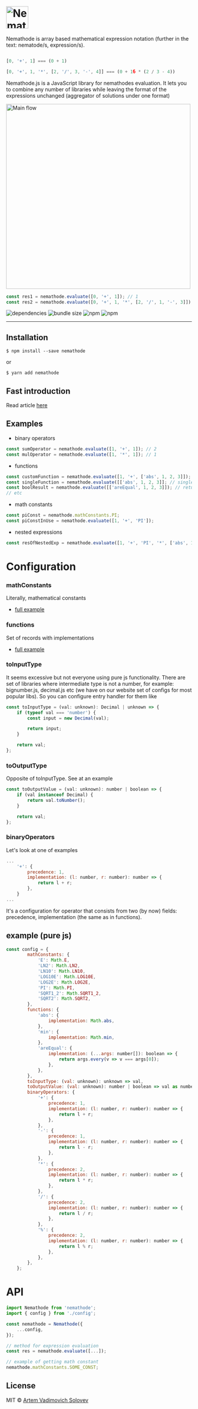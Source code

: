 # <a href='https://nemathode.org'><img src='./docs/images/logo with name (small - light).png' height='60' alt='Nemathode logo' aria-label='nemathode.org' /></a>

Nemathode is array based mathematical expression notation (further in the text: nematode/s, expression/s).

```js

[0, '+', 1] === (0 + 1)

[0, '+', 1, '*', [2, '/', 3, '-', 4]] === (0 + 1б * (2 / 3 - 4))
```

Nemathode.js is a JavaScript library for nemathodes evaluation. It lets you to combine any number of libraries while leaving the format of the expressions unchanged (aggregator of solutions under one format)

<img src='./docs/images/main flow.jpg' height='500px' alt='Main flow' aria-label='main flow schema' />

```js
const res1 = nemathode.evaluate([0, '+', 1]); // 1
const res2 = nemathode.evaluate([0, '+', 1, '*', [2, '/', 1, '-', 3]]); // -1
```


![dependencies](https://img.shields.io/badge/dependencies-0-blue?style=flat-square&logo=npm)
![bundle size](https://img.shields.io/badge/build--size-9kb-green?style=flat-square&logo=npm)
![npm](https://img.shields.io/npm/v/nemathode?style=flat-square&logo=npm)
![npm](https://img.shields.io/npm/dy/nemathode?style=flat-square&logo=npm)
<!-- ![npm](https://img.shields.io/npm/dm/nemathode?style=flat-square&logo=npm) -->
<!-- ![npm bundle size](https://img.shields.io/bundlephobia/min/nemathode?style=flat-square) -->



---

## Installation

```
$ npm install --save nemathode
```
or
```
$ yarn add nemathode
```

## Fast introduction

Read article [here](https://medium.com/p/7474359d8484)

## Examples

- binary operators

```js
const sumOperator = nemathode.evaluate([1, '+', 1]); // 2
const mulOperator = nemathode.evaluate([1, '*', 1]); // 1
```

- functions

```js
const customFunction = nemathode.evaluate([1, '+', ['abs', 1, 2, 3]]); //a rguments are not evaluated (future)
const singleFunction = nemathode.evaluate([['abs', 1, 2, 3]]; // single function syntax (it's not convinient, but for now it's only way)
const boolResult = nemathode.evaluate([['areEqual', 1, 2, 3]]); // returns boolean
// etc
```

- math constants
```js
const piConst = nemathode.mathConstants.PI;
const piConstInUse = nemathode.evaluate([1, '+', 'PI']);
```

- nested expressions

```js
const resOfNestedExp = nemathode.evaluate([1, '+', 'PI', '*', ['abs', 1, 2, 3], '-', [1, '+', [1, '/', 25]]]);
```

# Configuration

### mathConstants
Literally, mathematical constants

- <a href="#example-purejs">full example</a>

### functions
Set of records with implementations

- <a href="#example-purejs">full example</a>

### toInputType
It seems excessive but not everyone using pure js functionality. There are set of libraries where intermediate type is not a number, for example: bignumber.js, decimal.js etc (we have on our website set of configs for most popular libs). So you can configure entry handler for them like

```js
const toInputType = (val: unknown): Decimal | unknown => {
	if (typeof val === 'number') {
		const input = new Decimal(val);

		return input;
	}

	return val;
};
```

### toOutputType
Opposite of toInputType. See at an example

```js
const toOutputValue = (val: unknown): number | boolean => {
	if (val instanceof Decimal) {
		return val.toNumber();
	}

	return val;
};
```

### binaryOperators
Let's look at one of examples

```js
...
    '+': {
        precedence: 1,
        implementation: (l: number, r: number): number => {
            return l + r;
        },
    }
...
```
It's a configuration for operator that consists from two (by now) fields: precedence, implementation (the same as in functions).

## example (pure js)
```js
const config = {
		mathConstants: {
			'E': Math.E,
			'LN2': Math.LN2,
			'LN10': Math.LN10,
			'LOG10E': Math.LOG10E,
			'LOG2E': Math.LOG2E,
			'PI': Math.PI,
			'SQRT1_2': Math.SQRT1_2,
			'SQRT2': Math.SQRT2,
		},
		functions: {
			'abs': {
				implementation: Math.abs,
			},
			'min': {
				implementation: Math.min,
			},
			'areEqual': {
				implementation: (...args: number[]): boolean => {
					return args.every(v => v === args[0]);
				},
			},
		},
		toInputType: (val: unknown): unknown => val,
		toOutputValue: (val: unknown): number | boolean => val as number | boolean,
		binaryOperators: {
			'+': {
				precedence: 1,
				implementation: (l: number, r: number): number => {
					return l + r;
				},
			},
			'-': {
				precedence: 1,
				implementation: (l: number, r: number): number => {
					return l - r;
				},
			},
			'*': {
				precedence: 2,
				implementation: (l: number, r: number): number => {
					return l * r;
				},
			},
			'/': {
				precedence: 2,
				implementation: (l: number, r: number): number => {
					return l / r;
				},
			},
			'%': {
				precedence: 2,
				implementation: (l: number, r: number): number => {
					return l % r;
				},
			},
		},
	};
```

# API

```js
import Nemathode from 'nemathode';
import { config } from './config';

const nemathode = Nemathode({
    ...config,
});

// method for expression evaluation
const res = nemathode.evaluate([...]);

// example of getting math constant
nemathode.mathConstants.SOME_CONST;
```

## License

MIT © [Artem Vadimovich Solovev](http://www.artemsolovev.com/)